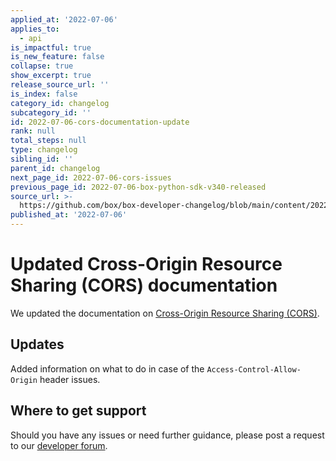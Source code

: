 ```yaml
---
applied_at: '2022-07-06'
applies_to:
  - api
is_impactful: true
is_new_feature: false
collapse: true
show_excerpt: true
release_source_url: ''
is_index: false
category_id: changelog
subcategory_id: ''
id: 2022-07-06-cors-documentation-update
rank: null
total_steps: null
type: changelog
sibling_id: ''
parent_id: changelog
next_page_id: 2022-07-06-cors-issues
previous_page_id: 2022-07-06-box-python-sdk-v340-released
source_url: >-
  https://github.com/box/box-developer-changelog/blob/main/content/2022/07-06-cors-documentation-update.md
published_at: '2022-07-06'
---
```

# Updated Cross-Origin Resource Sharing (CORS) documentation

We updated the documentation on [Cross-Origin Resource Sharing
(CORS)][1].

## Updates

Added information on what to do in case of the `Access-Control-Allow-Origin` header issues.

## Where to get support

Should you have any issues or need further guidance, please post a request to our [developer forum][2].

[1]: g://security/cors
[2]: https://support.box.com/hc/en-us/community/topics/360001932973-Platform-and-Developer-Forum